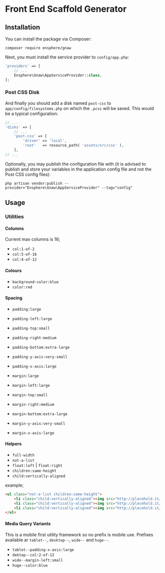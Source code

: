 
# Front End Scaffold Generator

## Installation

You can install the package via Composer:

```
composer require ensphere/gnaw
````

Next, you must install the service provider to `config/app.php`:

```php
'providers' => [
    // ...
    Ensphere\Gnaw\AppServiceProvider::class,
];
```

### Post CSS Disk

And finally you should add a disk named `post-css` to `app/config/filesystems.php` on which the `.pcss` will be saved. 
This would be a typical configuration:

```php
// ...
'disks' => [
    // ...
    'post-css' => [
        'driver' => 'local',
        'root'   => resource_path( 'assets/src/css' ),
    ],
// ...    
```

Optionally, you may publish the configuration file with (it is advised to publish and store your variables in the application config file and not the Post CSS config files):

```
php artisan vendor:publish --provider="Ensphere\Gnaw\AppServiceProvider" --tag="config"
```

## Usage

### Utilities

#### Columns

Current max columns is 16;

* `col:1-of-2`
* `col:5-of-16`
* `col:4-of-12`

#### Colours

* `background-color:blue`
* `color:red`

#### Spacing

* `padding:large`
* `padding-left:large`
* `padding-top:small`
* `padding-right:medium`
* `padding-bottom:extra-large`
* `padding-y-axis:very-small`
* `padding-x-axis:large`


* `margin:large`
* `margin-left:large`
* `margin-top:small`
* `margin-right:medium`
* `margin-bottom:extra-large`
* `margin-y-axis:very-small`
* `margin-x-axis:large`

#### Helpers

* `full-width`
* `not-a-list`
* `float:left` | `float:right`
* `children:same-height`
* `child:vertically-aligned`

example;

```html
<ul class="not-a-list children:same-height">
    <li class="child:vertically-aligned"><img src="http://placehold.it/40x40" alt=""></li>
    <li class="child:vertically-aligned"><img src="http://placehold.it/40x60" alt=""></li>
    <li class="child:vertically-aligned"><img src="http://placehold.it/40x80" alt=""></li>
</ul>
```

#### Media Query Variants

This is a mobile first utility framework so no prefix is mobile use. Prefixes available ar `tablet--`, `desktop--`, `wide--` and `huge--`.

* `tablet--padding-x-axis:large`
* `dektop--col:2-of-12`
* `wide--margin-left:small`
* `huge--color:blue`

